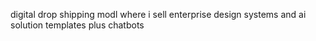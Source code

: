 digital drop shipping modl where i sell enterprise design systems and ai solution templates plus chatbots 
